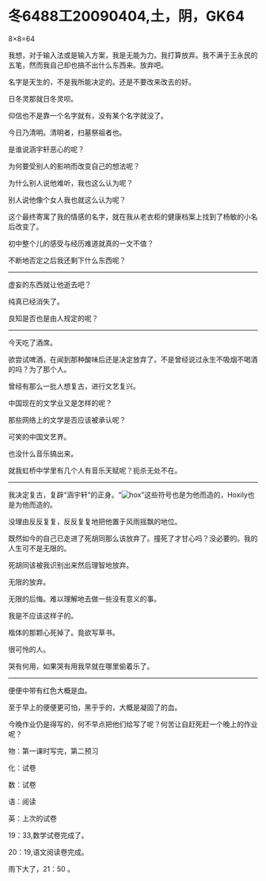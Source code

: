 # 冬6488工20090404,土，阴，GK64

8×8=64

我想，对于输入法或是输入方案，我是无能为力。我打算放弃。我不满于王永民的五笔，然而我自己却也搞不出什么东西来。放弃吧。

名字是天生的，不是我所能决定的。还是不要改来改去的好。

日冬灵那就日冬灵呗。

仰信也不是靠一个名字就有，没有某个名字就没了。

今日乃清明。清明者，扫墓祭祖者也。

是谁说涵宇轩恶心的呢？

为何要受别人的影响而改变自己的想法呢？

为什么别人说他难听，我也这么认为呢？

别人说他像个女人我也就这么认为呢？

这个最终寄寓了我的情感的名字，就在我从老衣柜的健康档案上找到了杨敏的小名后改变了。

初中整个儿的感受与经历难道就真的一文不值？

不断地否定之后我还剩下什么东西呢？

----

虚妄的东西就让他逝去吧？

纯真已经消失了。

良知是否也是由人规定的呢？

----

今天吃了酒席。

欲尝试啤酒，在闻到那种酸味后还是决定放弃了。不是曾经说过永生不吸烟不喝酒的吗？为了那个人。

曾经有那么一批人想复古，进行文艺复兴。

中国现在的文学业又是怎样的呢？

那些网络上的文学是否应该被承认呢？

可笑的中国文艺界。

也没什么音乐搞出来。

就我虹桥中学里有几个人有音乐天赋呢？扼杀无处不在。

----

我决定复古，复辟“涵宇轩”的正身。“![hox]("http://hoxily.com/favicon.ico")”这些符号也是为他而造的，Hoxily也是为他而造的。

没理由反反复复，反反复复地把他置于风雨摇飘的地位。

既然如今的自己已走进了死胡同那么该放弃了。撞死了才甘心吗？没必要的。我的人生可不是无限的。

死胡同该被我识别出来然后理智地放弃。

无限的放弃。

无限的后悔。难以理解地去做一些没有意义的事。

我是不应该这样子的。

楷体的那颗心死掉了。竟欲写草书。

很可怜的人。

哭有何用，如果哭有用我早就在哪里偷着乐了。

----

便便中带有红色大概是血。

至于早上的便便更可怕，黑乎乎的，大概是凝固了的血。

今晚作业仍是得写的，何不早点把他们给写了呢？何苦让自赶死赶一个晚上的作业呢？

物：第一课时写完，第二预习

化：试卷

数：试卷

语：阅读

英：上次的试卷

19：33,数学试卷完成了。

20：19,语文阅读卷完成。

雨下大了，21：50 。
